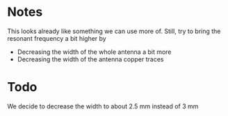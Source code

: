 # Notes
This looks already like something we can use more of.
Still, try to bring the resonant frequency a bit higher by
- Decreasing the width of the whole antenna a bit more
- Decreasing the width of the antenna copper traces

# Todo
We decide to decrease the width to about 2.5 mm instead of 3 mm

